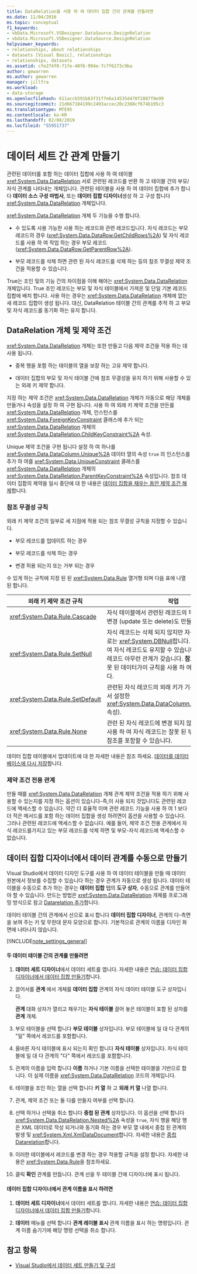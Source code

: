 ```yaml
---
title: DataRelation을 사용 하 여 데이터 집합 간의 관계를 만들려면
ms.date: 11/04/2016
ms.topic: conceptual
f1_keywords:
- vbData.Microsoft.VSDesigner.DataSource.DesignRelation
- vbdata.Microsoft.VSDesigner.DataSource.DesignRelation
helpviewer_keywords:
- relationships, about relationships
- datasets [Visual Basic], relationships
- relationships, datasets
ms.assetid: cfe274f0-71fe-40f6-994e-7c7f6273c9ba
author: gewarren
ms.author: gewarren
manager: jillfra
ms.workload:
- data-storage
ms.openlocfilehash: 611accb591b63f31ffe6a14535d470f2807f0e99
ms.sourcegitcommit: 21d667104199c2493accec20c2388cf674b195c3
ms.translationtype: MTE95
ms.contentlocale: ko-KR
ms.lasthandoff: 02/08/2019
ms.locfileid: "55951737"
---
```

# <a name="create-relationships-between-datasets"></a>데이터 세트 간 관계 만들기
관련된 데이터를 포함 하는 데이터 집합에 사용 하 여 테이블 <xref:System.Data.DataRelation> 서로 관련된 레코드를 반환 하 고 테이블 간의 부모/자식 관계를 나타내는 개체입니다. 관련된 테이블을 사용 하 여 데이터 집합에 추가 합니다 **데이터 소스 구성 마법사**, 또는 **데이터 집합 디자이너**생성 하 고 구성 합니다 <xref:System.Data.DataRelation> 개체입니다.

<xref:System.Data.DataRelation> 개체 두 기능을 수행 합니다.

-   수 있도록 사용 가능한 사용 하는 레코드와 관련 레코드입니다. 자식 레코드는 부모 레코드의 경우 (<xref:System.Data.DataRow.GetChildRows%2A>) 및 자식 레코드를 사용 하 여 작업 하는 경우 부모 레코드 (<xref:System.Data.DataRow.GetParentRow%2A>).

-   부모 레코드를 삭제 하면 관련 된 자식 레코드를 삭제 하는 등의 참조 무결성 제약 조건을 적용할 수 있습니다.

True는 조인 및의 기능 간의 차이점을 이해 해야는 <xref:System.Data.DataRelation> 개체입니다. True 조인 레코드는 부모 및 자식 테이블에서 가져온 및 단일 기본 레코드 집합에 배치 합니다. 사용 하는 경우는 <xref:System.Data.DataRelation> 개체에 없는 새 레코드 집합이 생성 됩니다. 대신, DataRelation 테이블 간의 관계를 추적 하 고 부모 및 자식 레코드를 동기화 하는 유지 합니다.

## <a name="datarelation-objects-and-constraints"></a>DataRelation 개체 및 제약 조건
<xref:System.Data.DataRelation> 개체는 또한 만들고 다음 제약 조건을 적용 하는 데 사용 됩니다.

-   중복 행을 포함 하는 테이블의 열을 보장 하는 고유 제약 합니다.

-   데이터 집합의 부모 및 자식 테이블 간에 참조 무결성을 유지 하기 위해 사용할 수 있는 외래 키 제약 합니다.

지정 하는 제약 조건은 <xref:System.Data.DataRelation> 개체가 자동으로 해당 개체를 만들거나 속성을 설정 하 여 구현 됩니다. 사용 하 여 외래 키 제약 조건을 만든를 <xref:System.Data.DataRelation> 개체, 인스턴스를 <xref:System.Data.ForeignKeyConstraint> 클래스에 추가 되는 <xref:System.Data.DataRelation> 개체의 <xref:System.Data.DataRelation.ChildKeyConstraint%2A> 속성.

Unique 제약 조건을 구현 됩니다 설정 하 여 하나를 <xref:System.Data.DataColumn.Unique%2A> 데이터 열의 속성 `true` 의 인스턴스를 추가 하 여를 <xref:System.Data.UniqueConstraint> 클래스를 <xref:System.Data.DataRelation> 개체의 <xref:System.Data.DataRelation.ParentKeyConstraint%2A> 속성입니다. 참조 데이터 집합의 제약을 일시 중단에 대 한 내용은 [데이터 집합을 채우는 동안 제약 조건 해제](../data-tools/turn-off-constraints-while-filling-a-dataset.md)합니다.

### <a name="referential-integrity-rules"></a>참조 무결성 규칙
외래 키 제약 조건의 일부로 세 지점에 적용 되는 참조 무결성 규칙을 지정할 수 있습니다.

-   부모 레코드를 업데이트 하는 경우

-   부모 레코드를 삭제 하는 경우

-   변경 허용 되는지 또는 거부 되는 경우

수 있게 하는 규칙에 지정 된 된 <xref:System.Data.Rule> 열거형 되며 다음 표에 나열 된 합니다.

|외래 키 제약 조건 규칙|작업|
| - |------------|
|<xref:System.Data.Rule.Cascade>|자식 테이블에서 관련된 레코드의 부모 레코드에 대 한 변경 (update 또는 delete)도 만들어집니다.|
|<xref:System.Data.Rule.SetNull>|자식 레코드는 삭제 되지 않지만 자식 레코드의 외래 키로는 <xref:System.DBNull>합니다. 이 설정을 사용 하 여 자식 레코드도 유지할 수 있습니다 "고아"-즉, 부모 레코드 아무런 관계가 갖습니다. **참고:** 자식 테이블에 잘못 된 데이터가이 규칙을 사용 하 여 발생할 수 있습니다.|
|<xref:System.Data.Rule.SetDefault>|관련된 자식 레코드의 외래 키가 기본값으로 설정 (열에서 설정한 <xref:System.Data.DataColumn.DefaultValue%2A> 속성).|
|<xref:System.Data.Rule.None>|관련 된 자식 레코드에 변경 되지 않습니다. 이 설정을 사용 하 여 자식 레코드는 잘못 된 부모 레코드에 대 한 참조를 포함할 수 있습니다.|

데이터 집합 테이블에서 업데이트에 대 한 자세한 내용은 참조 하세요. [데이터를 데이터베이스에 다시 저장](../data-tools/save-data-back-to-the-database.md)합니다.

### <a name="constraint-only-relations"></a>제약 조건 전용 관계
만들 때를 <xref:System.Data.DataRelation> 개체 관계 제약 조건을 적용 하기 위해 사용할 수 있는지를 지정 하는 옵션이 있습니다-즉,이 사용 되지 것입니다도 관련된 레코드에 액세스할 수 있습니다. 약간 더 효율적 이며 관련 레코드 기능을 사용 하 여 1 보다 더 적은 메서드를 포함 하는 데이터 집합을 생성 하려면이 옵션을 사용할 수 있습니다. 그러나 관련된 레코드에 액세스할 수 없습니다. 예를 들어, 제약 조건 전용 관계에서 자식 레코드를가지고 있는 부모 레코드를 삭제 하면 및 부모-자식 레코드에 액세스할 수 없습니다.

## <a name="manually-creating-a-data-relation-in-the-dataset-designer"></a>데이터 집합 디자이너에서 데이터 관계를 수동으로 만들기
Visual Studio에서 데이터 디자인 도구를 사용 하 여 데이터 테이블을 만들 때 데이터 원본에서 정보를 수집할 수 있습니다 하는 경우 관계가 자동으로 생성 됩니다. 데이터 테이블을 수동으로 추가 하는 경우는 **데이터 집합** 탭의 **도구 상자**, 수동으로 관계를 만들어야 할 수 있습니다. 만드는 방법은 <xref:System.Data.DataRelation> 개체를 프로그래밍 방식으로 참고 [Datarelation 추가](/dotnet/framework/data/adonet/dataset-datatable-dataview/adding-datarelations)합니다.

데이터 테이블 간의 관계에서 선으로 표시 합니다 **데이터 집합 디자이너**, 관계의 다-측면을 보여 주는 키 및 무한대 문자 모양으로 합니다. 기본적으로 관계의 이름을 디자인 화면에 나타나지 않습니다.

[!INCLUDE[note_settings_general](../data-tools/includes/note_settings_general_md.md)]

#### <a name="to-create-a-relationship-between-two-data-tables"></a>두 데이터 테이블 간의 관계를 만들려면

1.  **데이터 세트 디자이너**에서 데이터 세트를 엽니다. 자세한 내용은 [연습: 데이터 집합 디자이너에서 데이터 집합 만들기](walkthrough-creating-a-dataset-with-the-dataset-designer.md)합니다.

2.  끌어서를 **관계** 에서 개체를 **데이터 집합** 관계의 자식 데이터 테이블 도구 상자입니다.

     **관계** 대화 상자가 열리고 채우기는 **자식 테이블** 끌어 놓은 테이블이 포함 된 상자를 **관계** 개체.

3.  부모 테이블을 선택 합니다 **부모 테이블** 상자입니다. 부모 테이블에 일 대 다 관계의 "일" 쪽에서 레코드를 포함합니다.

4.  올바른 자식 테이블에 표시 되는지 확인 합니다 **자식 테이블** 상자입니다. 자식 테이블에 일 대 다 관계의 "다" 쪽에서 레코드를 포함합니다.

5.  관계의 이름을 입력 합니다 **이름** 하거나 기본 이름을 선택한 테이블을 기반으로 합니다. 이 실제 이름을 <xref:System.Data.DataRelation> 코드의 개체입니다.

6.  테이블을 조인 하는 열을 선택 합니다 **키 열** 하 고 **외래 키 열** 나열 합니다.

7.  관계, 제약 조건 또는 둘 다를 만들지 여부를 선택 합니다.

8.  선택 하거나 선택을 취소 합니다 **중첩 된 관계** 상자입니다. 이 옵션을 선택 합니다 <xref:System.Data.DataRelation.Nested%2A> 속성을 `true`, 자식 행을 해당 행은 XML 데이터로 작성 되거나와 동기화 하는 경우 부모 열 내에서 중첩 된 관계의 발생 및 <xref:System.Xml.XmlDataDocument>합니다. 자세한 내용은 [중첩 Datarelation](/dotnet/framework/data/adonet/dataset-datatable-dataview/nesting-datarelations)합니다.

9. 이러한 테이블에서 레코드를 변경 하는 경우 적용할 규칙을 설정 합니다. 자세한 내용은 <xref:System.Data.Rule>을 참조하세요.

10. 클릭 **확인** 관계를 만듭니다. 관계 선을 두 테이블 간에 디자이너에 표시 됩니다.

#### <a name="to-display-a-relation-name-in-the-dataset-designer"></a>데이터 집합 디자이너에서 관계 이름을 표시 하려면

1.  **데이터 세트 디자이너**에서 데이터 세트를 엽니다. 자세한 내용은 [연습: 데이터 집합 디자이너에서 데이터 집합 만들기](walkthrough-creating-a-dataset-with-the-dataset-designer.md)합니다.

2.  **데이터** 메뉴를 선택 합니다 **관계 레이블 표시** 관계 이름을 표시 하는 명령입니다. 관계 이름 숨기기에 해당 명령 선택을 취소 합니다.

## <a name="see-also"></a>참고 항목

- [Visual Studio에서 데이터 세트 만들기 및 구성](../data-tools/create-and-configure-datasets-in-visual-studio.md)